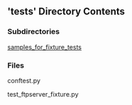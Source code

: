 ## 'tests' Directory Contents

### Subdirectories

[samples_for_fixture_tests](./samples_for_fixture_tests/README.md)

### Files

conftest.py

test_ftpserver_fixture.py

